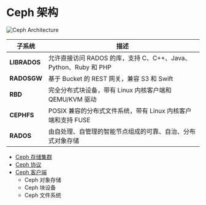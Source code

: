 # Ceph 架构

![Ceph Architecture](.images/ceph-architecture.png)

| 子系统       | 描述                                                            |
| ------------ | --------------------------------------------------------------- |
| **LIBRADOS** | 允许直接访问 RADOS 的库，支持 C、C++、Java、Python、Ruby 和 PHP |
| **RADOSGW**  | 基于 Bucket 的 REST 网关，兼容 S3 和 Swift                      |
| **RBD**      | 完全分布式块设备，带有 Linux 内核客户端和 QEMU/KVM 驱动         |
| **CEPHFS**   | POSIX 兼容的分布式文件系统，带有 Linux 内核客户端和支持 FUSE    |
| **RADOS**    | 由自处理、自管理的智能节点组成的可靠、自治、分布式对象存储      |

* [Ceph 存储集群](ceph-storage-cluster.md)
* [Ceph 协议](ceph-protocol.md)
* [Ceph 客户端](ceph-clients.md)
  * Ceph 对象存储
  * Ceph 块设备
  * Ceph 文件系统
